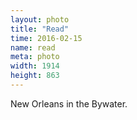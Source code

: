 ```yaml
---
layout: photo
title: "Read"
time: 2016-02-15
name: read
meta: photo
width: 1914
height: 863
---
```


New Orleans in the Bywater.
